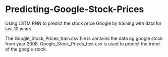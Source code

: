 # Predicting-Google-Stock-Prices
Using LSTM RNN to predict the stock price Google by training with data for last 10 years.

The Google_Stock_Prices_train.csv file is contains the data og google stock from year 2008.
Google_Stock_Prices_test.csv is used to predict the trend of the google stock.
